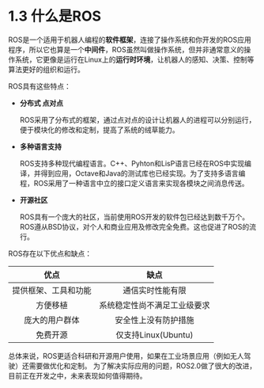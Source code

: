 # 1.3 什么是ROS
ROS是一个适用于机器人编程的**软件框架**，连接了操作系统和你开发的ROS应用程序，所以它也算是一个**中间件**，ROS虽然叫做操作系统，但并非通常意义的操作系统，它更像是运行在Linux上的**运行时环境**，让机器人的感知、决策、控制等算法更好的组织和运行。

ROS具有这些特点：
* **分布式 点对点**

  ROS采用了分布式的框架，通过点对点的设计让机器人的进程可以分别运行，便于模块化的修改和定制，提高了系统的绒草能力。

* **多种语言支持**

  ROS支持多种现代编程语言。C++、Pyhton和LisP语言已经在ROS中实现编译，并得到应用，Octave和Java的测试库也已经实现。为了支持多语言编程，ROS采用了一种语言中立的接口定义语言来实现各模块之间消息传送。

* **开源社区**

  ROS具有一个庞大的社区，当前使用ROS开发的软件包已经达到数千万个。ROS遵从BSD协议，对个人和商业应用及修改完全免费。这也促进了ROS的流行。

ROS存在以下优点和缺点：

  |    优点    |        缺点     |
  | :------:    | :------:           |
  | 提供框架、工具和功能     |   通信实时性能有限 |
  | 方便移植    |  系统稳定性尚不满足工业级要求  |
  | 庞大的用户群体       |  安全性上没有防护措施 |
  | 免费开源    |  仅支持Linux(Ubuntu) |

总体来说，ROS更适合科研和开源用户使用，如果在工业场景应用（例如无人驾驶）还需要做优化和定制。 为了解决实际应用的问题，ROS2.0做了很大的改进，目前正在开发之中，未来表现如何值得期待。
